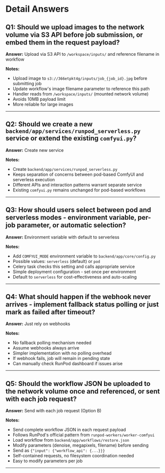 # Detail Answers

## Q1: Should we upload images to the network volume via S3 API before job submission, or embed them in the request payload?
**Answer:** Upload via S3 API to `/workspace/inputs/` and reference filename in workflow

**Notes:**
- Upload image to `s3://366etpkt4g/inputs/job_{job_id}.jpg` before submitting job
- Update workflow's image filename parameter to reference this path
- Handler reads from `/workspace/inputs/` (mounted network volume)
- Avoids 10MB payload limit
- More reliable for large images

---

## Q2: Should we create a new `backend/app/services/runpod_serverless.py` service or extend the existing `comfyui.py`?
**Answer:** Create new service

**Notes:**
- Create `backend/app/services/runpod_serverless.py`
- Keeps separation of concerns between pod-based ComfyUI and serverless execution
- Different APIs and interaction patterns warrant separate service
- Existing `comfyui.py` remains unchanged for pod-based workflows

---

## Q3: How should users select between pod and serverless modes - environment variable, per-job parameter, or automatic selection?
**Answer:** Environment variable with default to serverless

**Notes:**
- Add `COMFYUI_MODE` environment variable to `backend/app/core/config.py`
- Possible values: `serverless` (default) or `pod`
- Celery task checks this setting and calls appropriate service
- Simple deployment configuration - set once per environment
- Default to `serverless` for cost-effectiveness and auto-scaling

---

## Q4: What should happen if the webhook never arrives - implement fallback status polling or just mark as failed after timeout?
**Answer:** Just rely on webhooks

**Notes:**
- No fallback polling mechanism needed
- Assume webhooks always arrive
- Simpler implementation with no polling overhead
- If webhook fails, job will remain in pending state
- Can manually check RunPod dashboard if issues arise

---

## Q5: Should the workflow JSON be uploaded to the network volume once and referenced, or sent with each job request?
**Answer:** Send with each job request (Option B)

**Notes:**
- Send complete workflow JSON in each request payload
- Follows RunPod's official pattern from `runpod-workers/worker-comfyui`
- Load workflow from `backend/app/workflows/restore.json`
- Modify parameters (denoise, megapixels, filename) before sending
- Send as `{"input": {"workflow_api": {...}}}`
- Self-contained requests, no filesystem coordination needed
- Easy to modify parameters per job

---
